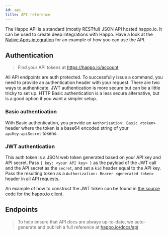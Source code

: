 ```yaml
---
id: api
title: API reference
---
```


The Happo API is a standard (mostly RESTful) JSON API hosted happo.io. It can
be used to create deep integrations with Happo. Have a look at the [Native Apps
integration](native.md) for an example of how you can use the API.

## Authentication

> Find your API tokens at https://happo.io/account

All API endpoints are auth protected. To successfully issue a command, you need
to provide an authentication header with your request. There are two ways to
authenticate. JWT authentication is more secure but can be a little tricky to
set up. HTTP Basic authentication is a less secure alternative, but is a good
option if you want a simpler setup.

### Basic authentication

With Basic authentication, you provide an `Authorization: Basic <token>` header
where the token is a base64 encoded string of your `apiKey:apiSecret` tokens.

### JWT authentication

This auth token is a JSON web token generated based on your API key and API
secret. Pass `{ key: <your API key> }` as the payload of the JWT call and the
API secret as the `secret`, and set a `kid` header equal to the API key. Pass
the resulting token as a `Authorization: Bearer <generated token>` header in
all API requests.

An example of how to construct the JWT token can be found in [the source code
for the happo.io
client](https://github.com/happo/happo.io/blob/fc8cece91d811d/src/makeRequest.js#L5).

## Endpoints

> To help ensure that API docs are always up-to-date, we auto-generate and
> publish a full reference at
> [happo.io/docs/api](https://happo.io/docs/api#endpoints)
